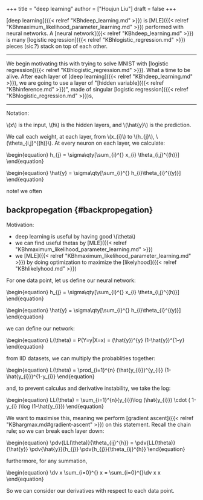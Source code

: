 +++
title = "deep learning"
author = ["Houjun Liu"]
draft = false
+++

[deep learning]({{< relref "KBhdeep_learning.md" >}}) is [MLE]({{< relref "KBhmaximum_likelihood_parameter_learning.md" >}}) performed with neural networks. A [neural network]({{< relref "KBhdeep_learning.md" >}}) is many [logistic regression]({{< relref "KBhlogistic_regression.md" >}}) pieces (sic.?) stack on top of each other.

---

We begin motivating this with trying to solve MNIST with [logistic regression]({{< relref "KBhlogistic_regression.md" >}}). What a time to be alive. After each layer of [deep learning]({{< relref "KBhdeep_learning.md" >}}), we are going to use a layer of "[hidden variable]({{< relref "KBhinference.md" >}})", made of singular [logistic regression]({{< relref "KBhlogistic_regression.md" >}})s,

---

Notation:

\\(x\\) is the input, \\(h\\) is the hidden layers, and \\(\hat{y}\\) is the prediction.

We call each weight, at each layer, from \\(x\_{i}\\) to \\(h\_{j}\\), \\(\theta\_{i,j}^{(h)}\\). At every neuron on each layer, we calculate:

\begin{equation}
h\_{j} = \sigma\qty[\sum\_{i}^{} x\_{i} \theta\_{i,j}^{(h)}]
\end{equation}

\begin{equation}
\hat{y} = \sigma\qty[\sum\_{i}^{} h\_{i}\theta\_{i}^{(y)}]
\end{equation}

note! we often


## backpropegation {#backpropegation}

Motivation:

-   deep learning is useful by having good \\(\theta\\)
-   we can find useful thetas by [MLE]({{< relref "KBhmaximum_likelihood_parameter_learning.md" >}})
-   we [MLE]({{< relref "KBhmaximum_likelihood_parameter_learning.md" >}}) by doing optimization to maximize the [likelyhood]({{< relref "KBhlikelyhood.md" >}})

For one data point, let us define our neural network:

\begin{equation}
h\_{j} = \sigma\qty[\sum\_{i}^{} x\_{i} \theta\_{i,j}^{(h)}]
\end{equation}

\begin{equation}
\hat{y} = \sigma\qty[\sum\_{i}^{} h\_{i}\theta\_{i}^{(y)}]
\end{equation}

we can define our network:

\begin{equation}
L(\theta) = P(Y=y|X=x) = (\hat{y})^{y} (1-\hat{y})^{1-y}
\end{equation}

from IID datasets, we can multiply the probablities together:

\begin{equation}
L(\theta) = \prod\_{i=1}^{n} (\hat{y\_{i}})^{y\_{i}} (1-\hat{y\_{i}})^{1-y\_{i}}
\end{equation}

and, to prevent calculus and derivative instability, we take the log:

\begin{equation}
LL(\theta) = \sum\_{i=1}^{n}{y\_{i}}\log  (\hat{y\_{i}}) \cdot  ( 1-y\_{i} )\log (1-\hat{y\_{i}})
\end{equation}

We want to maximise this, meaning we perform [gradient ascent]({{< relref "KBhargmax.md#gradient-ascent" >}}) on this statement. Recall the chain rule; so we can break each layer down:

\begin{equation}
\pdv{LL(\theta)}{\theta\_{ij}^{h}} = \pdv{LL(\theta)}{\hat{y}} \pdv{\hat{y}}{h\_{j}} \pdv{h\_{j}}{\theta\_{ij}^{h}}
\end{equation}

furthermore, for any summation,

\begin{equation}
\dv x \sum\_{i=0}^{} x = \sum\_{i=0}^{}\dv x x
\end{equation}

So we can consider our derivatives with respect to each data point.
